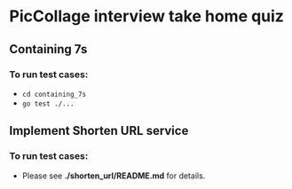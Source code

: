 # PicCollage interview take home quiz

## Containing 7s

### To run test cases:

* `cd containing_7s`
* `go test ./...`

## Implement Shorten URL service

### To run test cases:

* Please see **./shorten_url/README.md** for details.
